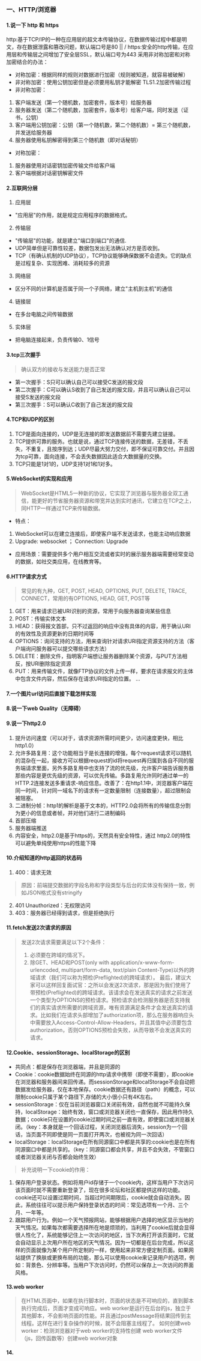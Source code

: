 ### 一、HTTP/浏览器
#### 1.说一下 http 和 https
http:基于TCP/IP的一种在应用层的超文本传输协议，在数据传输过程中都是明文，存在数据泄露和篡改问题，默认端口号是80
||
\/
https:安全的http传输，在应用层和传输层之间增加了安全层SSL，默认端口号为443
采用非对称加密和对称加密结合的办法：
- 对称加密：根据同样的规则对数据进行加密（规则被知道，就容易被破解）
- 非对称加密：使用公钥加密但是必须要用私钥才能解密
TLS1.2加密传输过程
- 非对称加密：
1. 客户端发送（第一个随机数，加密套件，版本号）给服务器
2. 服务器发送（第二个随机数，加密套件，版本号）给客户端，同时发送（证书，公钥）
3. 客户端用公钥加密：公钥（第一个随机数，第二个随机数）= 第三个随机数，并发送给服务器
4. 服务器使用私钥解密得到第三个随机数（即对话秘钥）
- 对称加密：
1. 服务器使用对话密钥加密传输文件给客户端
2. 客户端根据对话密钥解密文件

#### 2.互联网分层
1. 应用层
- "应用层"的作用，就是规定应用程序的数据格式。
2. 传输层
- "传输层"的功能，就是建立"端口到端口"的通信.
- UDP简单但是可靠性较差，数据包发出无法确认对方是否收到。
- TCP（有确认机制的UDP协议），TCP协议能够确保数据不会遗失。它的缺点是过程复杂、实现困难、消耗较多的资源
3. 网络层
- 区分不同的计算机是否属于同一个子网络，建立"主机到主机"的通信
4. 链接层
- 在多台电脑之间传输数据
5. 实体层
- 把电脑连接起来，负责传输0、1信号

#### 3.tcp三次握手
> 确认双方的接收与发送能力是否正常
- 第一次握手：S只可以确认自己可以接受C发送的报文段 
- 第二次握手：C可以确认S收到了自己发送的报文段，并且可以确认自己可以接受S发送的报文段
- 第三次握手：S可以确认C收到了自己发送的报文段

#### 4.TCP和UDP的区别
1. TCP是面向连接的，UDP是无连接的即发送数据前不需要先建立链接。
2. TCP提供可靠的服务。也就是说，通过TCP连接传送的数据，无差错，不丢失，不重复，且按序到达；UDP尽最大努力交付，即不保证可靠交付。并且因为tcp可靠，面向连接，不会丢失数据因此适合大数据量的交换。
3. TCP只能是1对1的，UDP支持1对1和1对多。

#### 5.WebSocket的实现和应用
> WebSocket是HTML5一种新的协议，它实现了浏览器与服务器全双工通信，能更好的节省服务器资源和带宽并达到实时通讯，它建立在TCP之上，同HTTP一样通过TCP来传输数据。
- 特点：
1. WebSocket可以在建立连接后，即使客户端不发送请求，也能主动响应数据
2. Upgrade: websocket ； Connection: Upgrade
- 应用场景：需要提供多个用户相互交流或者实时的展示服务器端需要经常变动的数据，如社交类应用，在线教育等。

#### 6.HTTP请求方式
> 常见的有九种，GET, POST, HEAD, OPTIONS, PUT, DELETE, TRACE, CONNECT，常用的有OPTIONS, HEAD, GET, POST等
1. GET：用来请求已被URI识别的资源，常用于向服务器查询某些信息
2. POST：传输实体文本
3. HEAD：获得报文首部，只不过返回的响应中没有具体的内容，用于确认URI的有效性及资源更新的日期时间等
4. OPTIONS：询问支持的方法，用来查询针对请求URI指定资源支持的方法（客户端询问服务器可以提交哪些请求方法）
5. DELETE：删除文件，指明客户端想让服务器删除某个资源，与PUT方法相反，按URI删除指定资源
6. PUT：用来传输文件，就像FTP协议的文件上传一样，要求在请求报文的主体中包含文件内容，然后保存在请求URI指定的位置。
...
#### 7.一个图片url访问后直接下载怎样实现
#### 8.说一下web Quality（无障碍）
#### 9.说一下http2.0
1. 提升访问速度（可以对于，请求资源所需时间更少，访问速度更快，相比http1.0）
2. 允许多路复用：这个功能相当于是长连接的增强，每个request请求可以随机的混杂在一起，接收方可以根据request的id将request再归属到各自不同的服务端请求里面，另外多路复用中也支持了流的优先级，允许客户端告诉服务器那些内容是更优先级的资源，可以优先传输。多路复用允许同时通过单一的HTTP.2连接发送多重请求-响应信息。改善了：在http1.1中，浏览器客户端在同一时间，针对同一域名下的请求有一定数量限制（连接数量），超过限制会被阻塞。
3. 二进制分帧：http1的解析是基于文本的，HTTP2.0会将所有的传输信息分割为更小的信息或者帧，并对他们进行二进制编码
4. 首部压缩
5. 服务器端推送
6. 内容安全，http2.0是基于https的，天然具有安全特性，通过 http2.0的特性可以避免单纯使用https的性能下降

#### 10.介绍知道的http返回的状态码
1. 400：请求无效
> 原因：前端提交数据的字段名称和字段类型与后台的实体没有保持一致，例如JSON格式没有stringify
2. 401 Unauthorized：无权限访问
3. 403：服务器已经得到请求，但是拒绝执行

#### 11.fetch发送2次请求的原因
> 发送2次请求需要满足以下2个条件：
> 1. 必须要在跨域的情况下。
> 2. 除GET、HEAD和POST(only with application/x-www-form-urlencoded, multipart/form-data, text/plain Content-Type)以外的跨域请求（我们可以称为预检(Preflighted)的跨域请求）。
最后，建议大家可以这样回复面试官：之所以会发送2次请求，那是因为我们使用了带预检(Preflighted)的跨域请求。该请求会在发送真实的请求之前发送一个类型为OPTIONS的预检请求。预检请求会检测服务器是否支持我们的真实请求所需要的跨域资源，唯有资源满足条件才会发送真实的请求。比如我们在请求头部增加了authorization项，那么在服务器响应头中需要放入Access-Control-Allow-Headers，并且其值中必须要包含authorization，否则OPTIONS预检会失败，从而导致不会发送真实的请求。

#### 12.Cookie、sessionStorage、localStorage的区别
- 共同点：都是保存在浏览器端，并且是同源的 
- Cookie：cookie数据始终在同源的http请求中携带（即使不需要），即cookie在浏览器和服务器间来回传递。而sessionStorage和localStorage不会自动把数据发给服务器，仅在本地保存。cookie数据还有路径（path）的概念，可以限制cookie只属于某个路径下,存储的大小很小只有4K左右。
- sessionStorage：仅在当前浏览器窗口关闭前有效，自然也就不可能持久保持，localStorage：始终有效，窗口或浏览器关闭也一直保存，因此用作持久数据；cookie只在设置的cookie过期时间之前一直有效，即使窗口或浏览器关闭。（key：本身就是一个回话过程，关闭浏览器后消失，session为一个回话，当页面不同即使是同一页面打开两次，也被视为同一次回话）
- localStorage：localStorage在所有同源窗口中都是共享的:cookie也是在所有同源窗口中都是共享的。（key：同源窗口都会共享，并且不会失效，不管窗口或者浏览器关闭与否都会始终生效）
> 补充说明一下cookie的作用：
1. 保存用户登录状态。例如将用户id存储于一个cookie内，这样当用户下次访问该页面时就不需要重新登录了，现在很多论坛和社区都提供这样的功能。cookie还可以设置过期时间，当超过时间期限后，cookie就会自动消失。因此，系统往往可以提示用户保持登录状态的时间：常见选项有一个月、三个月、一年等。
2. 跟踪用户行为。例如一个天气预报网站，能够根据用户选择的地区显示当地的天气情况。如果每次都需要选择所在地是烦琐的，当利用了cookie后就会显得很人性化了，系统能够记住上一次访问的地区，当下次再打开该页面时，它就会自动显示上次用户所在地区的天气情况。因为一切都是在后台完成，所以这样的页面就像为某个用户所定制的一样，使用起来非常方便定制页面。如果网站提供了换肤或更换布局的功能，那么可以使用cookie来记录用户的选项，例如：背景色、分辨率等。当用户下次访问时，仍然可以保存上一次访问的界面风格。

#### 13.web worker
> 在HTML页面中，如果在执行脚本时，页面的状态是不可响应的，直到脚本执行完成后，页面才变成可响应。web worker是运行在后台的js，独立于其他脚本，不会影响页面的性能。并且通过postMessage将结果回传到主线程。这样在进行复杂操作的时候，就不会阻塞主线程了。 
> 如何创建web worker：检测浏览器对于web worker的支持性创建 web worker文件（js，回传函数等）创建web worker对象

#### 14.